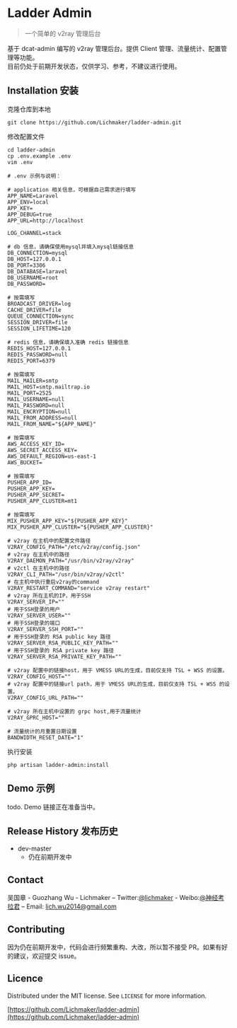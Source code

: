 # Ladder Admin
> 一个简单的 v2ray 管理后台

基于 dcat-admin 编写的 v2ray 管理后台。提供 Client 管理、流量统计、配置管理等功能。  
目前仍处于前期开发状态，仅供学习、参考，不建议进行使用。

## Installation 安装

克隆仓库到本地
```
git clone https://github.com/Lichmaker/ladder-admin.git
```

修改配置文件
```
cd ladder-admin
cp .env.example .env
vim .env
```
```
# .env 示例与说明：

# application 相关信息，可根据自己需求进行填写
APP_NAME=Laravel
APP_ENV=local
APP_KEY=
APP_DEBUG=true
APP_URL=http://localhost

LOG_CHANNEL=stack

# db 信息，请确保使用mysql并填入mysql链接信息
DB_CONNECTION=mysql
DB_HOST=127.0.0.1
DB_PORT=3306
DB_DATABASE=laravel
DB_USERNAME=root
DB_PASSWORD=

# 按需填写
BROADCAST_DRIVER=log
CACHE_DRIVER=file
QUEUE_CONNECTION=sync
SESSION_DRIVER=file
SESSION_LIFETIME=120

# redis 信息，请确保填入准确 redis 链接信息
REDIS_HOST=127.0.0.1
REDIS_PASSWORD=null
REDIS_PORT=6379

# 按需填写
MAIL_MAILER=smtp
MAIL_HOST=smtp.mailtrap.io
MAIL_PORT=2525
MAIL_USERNAME=null
MAIL_PASSWORD=null
MAIL_ENCRYPTION=null
MAIL_FROM_ADDRESS=null
MAIL_FROM_NAME="${APP_NAME}"

# 按需填写
AWS_ACCESS_KEY_ID=
AWS_SECRET_ACCESS_KEY=
AWS_DEFAULT_REGION=us-east-1
AWS_BUCKET=

# 按需填写
PUSHER_APP_ID=
PUSHER_APP_KEY=
PUSHER_APP_SECRET=
PUSHER_APP_CLUSTER=mt1

# 按需填写
MIX_PUSHER_APP_KEY="${PUSHER_APP_KEY}"
MIX_PUSHER_APP_CLUSTER="${PUSHER_APP_CLUSTER}"

# v2ray 在主机中的配置文件路径
V2RAY_CONFIG_PATH="/etc/v2ray/config.json"
# v2ray 在主机中的路径
V2RAY_DAEMON_PATH="/usr/bin/v2ray/v2ray"
# v2ctl 在主机中的路径
V2RAY_CLI_PATH="/usr/bin/v2ray/v2ctl"
# 在主机中执行重启v2ray的command
V2RAY_RESTART_COMMAND="service v2ray restart"
# v2ray 所在主机的IP，用于SSH
V2RAY_SERVER_IP=""
# 用于SSH登录的用户
V2RAY_SERVER_USER=""
# 用于SSH登录的端口
V2RAY_SERVER_SSH_PORT=""
# 用于SSH登录的 RSA public key 路径
V2RAY_SERVER_RSA_PUBLIC_KEY_PATH=""
# 用于SSH登录的 RSA private key 路径
V2RAY_SERVER_RSA_PRIVATE_KEY_PATH=""

# v2ray 配置中的链接host，用于 VMESS URL的生成，目前仅支持 TSL + WSS 的设置。
V2RAY_CONFIG_HOST=""
# v2ray 配置中的链接url path，用于 VMESS URL的生成，目前仅支持 TSL + WSS 的设置。
V2RAY_CONFIG_URL_PATH=""

# v2ray 所在主机中设置的 grpc host,用于流量统计
V2RAY_GPRC_HOST=""

# 流量统计的月重置日期设置
BANDWIDTH_RESET_DATE="1"
```

执行安装
``` 
php artisan ladder-admin:install
```

## Demo 示例

todo. Demo 链接正在准备当中。

## Release History 发布历史

* dev-master
    * 仍在前期开发中

## Contact

吴国章 - Guozhang Wu - Lichmaker – Twitter:[@lichmaker](https://twitter.com/lichmaker) - Weibo:[@神经考拉君](https://weibo.com/v5zhang) – Email: lich.wu2014@gmail.com


## Contributing 

因为仍在前期开发中，代码会进行频繁重构、大改，所以暂不接受 PR。如果有好的建议，欢迎提交 issue。

## Licence

Distributed under the MIT license. See ``LICENSE`` for more information.

[https://github.com/Lichmaker/ladder-admin](https://github.com/Lichmaker/ladder-admin)
